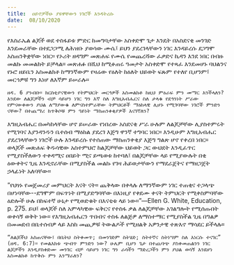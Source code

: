 ```yaml
---
title:  ዐይኖቻችሁ ያዩዋቸውን ነገሮች እንዳትረሱ
date:  08/10/2020
---
```


የእስራኤል ልጆች ወደ ተስፋይቱ ምድር ከመግባታቸው አስቀድሞ ጌታ እንዴት በአስደናቂ መንገድ እንደመራቸው በተደጋጋሚ ለሕዝቡ ያወሳው ሙሴ፤ ይህን ያደረገላቸውን ነገር እንዳይረሱ ደጋግሞ አስጠንቅቋቸው ነበር። የኦሪት ዘዳግም መጽሐፍ የሙሴ የመጨረሻው ፈቃድና ኪዳን እንደ ነበር በብዙ መልኩ መመልከት ይቻላል። መጽሐፉ በሺህ ከሚቆጠሩ ዓመታት አስቀድሞ የተጻፈ እንደመሆኑ ባህልንና የኑሮ ዘይቤን አስመልክቶ ከማንኛውም የዛሬው የዕለት ከዕለት ህይወት ፍጹም የተለየ ቢሆንም፤ መርኅዎቹ ግን እነሆ ለእኛም ይሠራሉ።

`ዘዳ. 6 ያንብቡ። ክርስቲያናዊውን የትምህርት መርኅዎች አስመልክቶ ከዚህ ምዕራፍ ምን መማር እንችላለን? እንደው ለልጆቻችን ብቻ ሳይሆን ነገር ግን እኛ ስለ እግዚአብሔርና ስለ ታላቁ የደኅንነት ሥራው የምናውቀውን ያህል ለማያውቁ ለምናስተምራቸው ትምህርቶች ማዕከላዊ ሊሆኑ የሚገባቸው ነገሮች ምንድን ናቸው? በተጨማሪ ከጥቅሶቹ ምን ዓይነት ማስጠንቀቂያዎች እናገኛለን?`

እግዚአብሔር በመካከላቸው ሆኖ ይሠራው የነበረው አስደናቂ ሥራ ሁሉም  			  ለልጆቻቸው ሊያስተምሩት የሚገባና እያንዳንዱን ቤተሰብ ማዕከል ያደረገ እጅግ ዋንኛ ተግባር ነበር። እንዲሁም እግዚአብሔር ያደረገላቸውን ነገሮች ሁሉ እንዳይረሱ የተሰጠው ማስጠንቀቂያ እጅግ ግልጽ ሆኖ የቀረበ ነበር። ወላጆች መጽሐፍ ቅዱሳዊው አስተምህሮ ከልጆቻቸው ህይወት ጋር ውህደት እንዲፈጥር የሚያስችለውን ተቀዳሚና ዐበይት ሚና ይጫወቱ ከተባለ፤ በልጆቻቸው ላይ የሚያውሉት በቂ ዕውቀትና ጊዜ እንዲኖራቸው በሚያስችል መልኩ የገዛ ሕይወታቸውን የማደራጀትና የማዘጋጀት ኃላፊነት አለባቸው።

“የህፃኑ የመጀመሪያ መምህርት እናት ናት። ጨቅላው በቀላሉ ለማንኛውም ነገር ተጠቂና ተጋላጭ በሆነባቸው--ደግሞም በፍጥነት በሚያድግባቸው በእነዚያ የቀደሙ ቀናት ትምህርት የሚቀስምባቸው ዕድሎች ሁሉ በከፍተኛ ሁኔታ የሚወድቁት በእናቲቱ ላይ ነው።”—Ellen G. White, Education, p. 275. ይህ፤ ወላጆች ስለ አምላካዊው ፍቅርና የተስፋ ቃል ለልጆቻቸው አገልግሎት የሚሰጡበት ወቀሳኝ ወቅት ነው። የእግዚአብሔርን ጥበብና ተስፋ ለልጅዎ ለማስተማር የሚያስችል ጊዜ በግልዎ በመመደብ በቤተሰብዎ ላይ እስከ መጪዎቹ ትውልዶች የሚዘልቅ አዎንታዊ ተጽእኖ ማሳደር ይችላሉ።

`“ለልጆችህ አስጠናቸው፤ በቤትህ ስትቀመጥ; በመንገድም ስትሄድ; ስትተኛና ስትነሣም ስለ እነርሱ ተናገር” (ዘዳ. 6:7)። የመልእክቱ ጭብጥ ምንድን ነው? ሁሌም ቢሆን ጌታ በተጨባጭ ያስቀመጠልንን ነገር ልጆቻችን እንዲያስቀድሙ መንገር ብቻ ሳይሆን ነገር ግን ራሳችን ማድረጋችን ምን ያህል ወሳኝ እንደሆነ አስመልክቶ ከጥቅሱ ምን እንማራለን?`